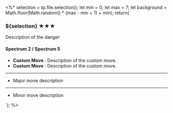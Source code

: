 <%* 
selection = tp.file.selection();
let min = 0;
let max = 7;
let background = Math.floor(Math.random() * (max - min + 1) + min);
return(`
<div class='danger bg${background}'>
	<h3>${selection} ★★★</h3>
	<p>Description of the danger</p>
	<h4>Spectrum 2 / Spectrum 5</h4>
	<ul>
		<li><b>Custom Move</b> : Description of the custom move.</li>
		<li><b>Custom Move</b> : Description of the custom move.</li>
	</ul>
	<hr>
	<ul>
		<li>Major move description</li>
	</ul>
	<hr>
	<ul>
		<li>Minor move description</li>
	</ul>
</div>
`);
%>